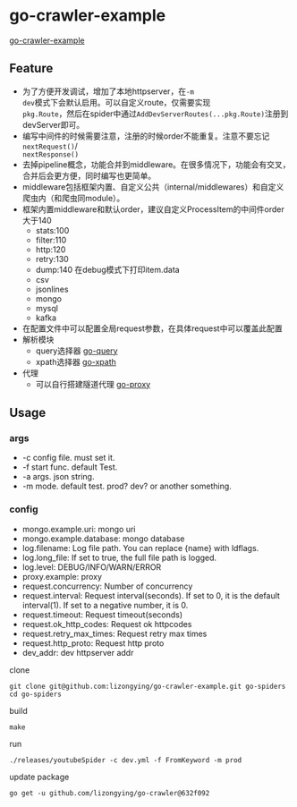 # go-crawler-example

[go-crawler-example](https://github.com/lizongying/go-crawler-example)

## Feature

* 为了方便开发调试，增加了本地httpserver，在<code>-m dev</code>模式下会默认启用。可以自定义route，仅需要实现<code>
  pkg.Route</code>，然后在spider中通过<code>AddDevServerRoutes(...pkg.Route)</code>注册到devServer即可。
* 编写中间件的时候需要注意，注册的时候order不能重复。注意不要忘记<code>nextRequest()</code>/<code>
  nextResponse()</code>
* 去掉pipeline概念，功能合并到middleware。在很多情况下，功能会有交叉，合并后会更方便，同时编写也更简单。
* middleware包括框架内置、自定义公共（internal/middlewares）和自定义爬虫内（和爬虫同module）。
* 框架内置middleware和默认order，建议自定义ProcessItem的中间件order大于140
    * stats:100
    * filter:110
    * http:120
    * retry:130
    * dump:140 在debug模式下打印item.data
    * csv
    * jsonlines
    * mongo
    * mysql
    * kafka
* 在配置文件中可以配置全局request参数，在具体request中可以覆盖此配置
* 解析模块
    * query选择器 [go-query](https://github.com/lizongying/go-query)
    * xpath选择器 [go-xpath](https://github.com/lizongying/go-xpath)
* 代理
    * 可以自行搭建隧道代理 [go-proxy](https://github.com/lizongying/go-proxy)

## Usage

### args

* -c config file. must set it.
* -f start func. default Test.
* -a args. json string.
* -m mode. default test. prod? dev? or another something.

### config

* mongo.example.uri: mongo uri
* mongo.example.database: mongo database
* log.filename: Log file path. You can replace {name} with ldflags.
* log.long_file: If set to true, the full file path is logged.
* log.level: DEBUG/INFO/WARN/ERROR
* proxy.example: proxy
* request.concurrency: Number of concurrency
* request.interval: Request interval(seconds). If set to 0, it is the default interval(1). If set to a negative number,
  it
  is 0.
* request.timeout: Request timeout(seconds)
* request.ok_http_codes: Request ok httpcodes
* request.retry_max_times: Request retry max times
* request.http_proto: Request http proto
* dev_addr: dev httpserver addr

clone

```shell
git clone git@github.com:lizongying/go-crawler-example.git go-spiders
cd go-spiders

```

build

```shell
make
```

run

```shell
./releases/youtubeSpider -c dev.yml -f FromKeyword -m prod
```

update package

```shell
go get -u github.com/lizongying/go-crawler@632f092 
```